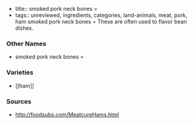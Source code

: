 - title:: smoked pork neck bones =
- tags:: unreviewed, ingredients, categories, land-animals, meat, pork, ham
smoked pork neck bones = These are often used to flavor bean dishes.

### Other Names

* smoked pork neck bones =

### Varieties

* [[ham]]

### Sources
* http://foodsubs.com/MeatcureHams.html
